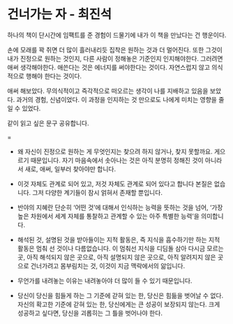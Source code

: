 # 건너가는 자 - 최진석


하나의 책이 단시간에 임팩트를 준 경험이 드물기에 내가 이 책을 만났다는 건 행운이다. 

손에 모래를 꽉 쥐면 더 많이 흘러내리듯 집착은 원하는 것과 더 멀어진다.
또한 그것이 내가 진정으로 원하는 것인지, 다른 사람이 정해놓은 기준인지 인지해야한다.
그러려면 애써 생각해야한다. 
애쓴다는 것은  에너지를 써야한다는 것이다. 
자연스럽지 않고 의식적으로 행해야 한다는 것이다. 

애써 해보았다. 
무의식적이고 즉각적으로 떠오르는 생각이 나를 지배하고 있음을 보았다.
과거의 경험, 신념이었다.
이 과정을 인지하는 것 만으로도 나에게 미치는 영향을 줄일 수 있었다.

같이 읽고 싶은 문구 공유합니다. 

=
- 왜 자신이 진정으로 원하는 게 무엇인지는 찾으려 하지 않거나, 찾지 못할까요. 게으르기 때문입니다.
  자기 마음속에서 솟아나는 것은 아직 분명히 정해진 것이 아니라서 새로, 애써, 일부러 찾아야만 합니다.

- 이것 자체도 관계로 되어 있고, 저것 자체도 관계로 되어 있다고 합니다
  본질은 없습니다. 그저 다양한 계기들이 잠시 얽혀서 존재할 뿐입니다.

- 반야의 지혜란 단순히 ‘어떤 것’에 대해서 인식하는 능력을 뜻하는 것을 넘어, ‘가장 높은 차원에서 세계 자체를 통찰하고 관계할 수 있는 아주 특별한 능력’을 의미합니다.

- 해석된 것, 설명된 것을 받아들이는 지적 활동은, 즉 지식을 흡수하기만 하는 지적 활동은 멈춰 선 것이나 다름없습니다. 이 멈춰선 지식을 디딤돌 삼아 다시금 모르는 곳, 아직 해석되지 않은 곳으로, 아직 설명되지 않은 곳으로, 아직 알려지지 않은 곳으로 건너가려고 몸부림치는 것, 이것이 지금 맥락에서의 앎입니다.

- 무언가를 내려놓는 이유는 내려놓아야 더 많이 들 수 있기 때문입니다.
- 당신이 당신을 힘들게 하는 그 기준에 갇혀 있는 한, 당신은 힘듦을 벗어날 수 없다. 자신의 확고한 기준에 갇혀 있는 한, 당신에게는 큰 성공이 보장되지 않는다. 크게 성공하고 싶다면, 당신을 괴롭히는 그 틀을 벗어나야 한다.
